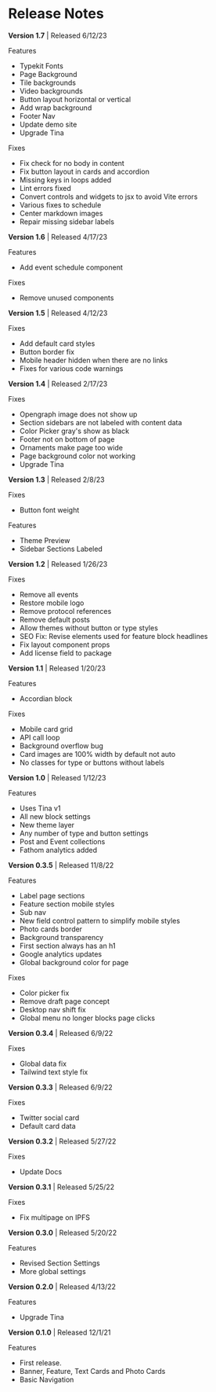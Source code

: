 # Release Notes

**Version 1.7** | Released 6/12/23

Features

- Typekit Fonts
- Page Background
- Tile backgrounds
- Video backgrounds
- Button layout horizontal or vertical
- Add wrap background
- Footer Nav
- Update demo site
- Upgrade Tina

Fixes

- Fix check for no body in content
- Fix button layout in cards and accordion
- Missing keys in loops added
- Lint errors fixed
- Convert controls and widgets to jsx to avoid Vite errors
- Various fixes to schedule
- Center markdown images
- Repair missing sidebar labels

**Version 1.6** | Released 4/17/23

Features

- Add event schedule component

Fixes

- Remove unused components

**Version 1.5** | Released 4/12/23

Fixes

- Add default card styles
- Button border fix
- Mobile header hidden when there are no links
- Fixes for various code warnings

**Version 1.4** | Released 2/17/23

Fixes

- Opengraph image does not show up
- Section sidebars are not labeled with content data
- Color Picker gray's show as black
- Footer not on bottom of page
- Ornaments make page too wide
- Page background color not working
- Upgrade Tina

**Version 1.3** | Released 2/8/23

Fixes

- Button font weight

Features

- Theme Preview
- Sidebar Sections Labeled

**Version 1.2** | Released 1/26/23

Fixes

- Remove all events
- Restore mobile logo
- Remove protocol references
- Remove default posts
- Allow themes without button or type styles
- SEO Fix: Revise elements used for feature block headlines
- Fix layout component props
- Add license field to package

**Version 1.1** | Released 1/20/23

Features

- Accordian block

Fixes

- Mobile card grid
- API call loop
- Background overflow bug
- Card images are 100% width by default not auto
- No classes for type or buttons without labels

**Version 1.0**  | Released 1/12/23

Features

- Uses Tina v1
- All new block settings
- New theme layer
- Any number of type and button settings
- Post and Event collections
- Fathom analytics added

**Version 0.3.5**  | Released 11/8/22

Features

- Label page sections
- Feature section mobile styles
- Sub nav
- New field control pattern to simplify mobile styles
- Photo cards border
- Background transparency
- First section always has an h1
- Google analytics updates
- Global background color for page

Fixes

- Color picker fix
- Remove draft page concept
- Desktop nav shift fix
- Global menu no longer blocks page clicks

**Version 0.3.4**  | Released 6/9/22

Fixes

- Global data fix
- Tailwind text style fix

**Version 0.3.3**  | Released 6/9/22

Fixes

- Twitter social card
- Default card data

**Version 0.3.2**  | Released 5/27/22

Fixes

- Update Docs

**Version 0.3.1**  | Released 5/25/22

Fixes

- Fix multipage on IPFS

**Version 0.3.0**  | Released 5/20/22

Features

- Revised Section Settings
- More global settings

**Version 0.2.0**  | Released 4/13/22

Features

- Upgrade Tina

**Version 0.1.0**  | Released 12/1/21

Features

- First release.
- Banner, Feature, Text Cards and Photo Cards
- Basic Navigation
